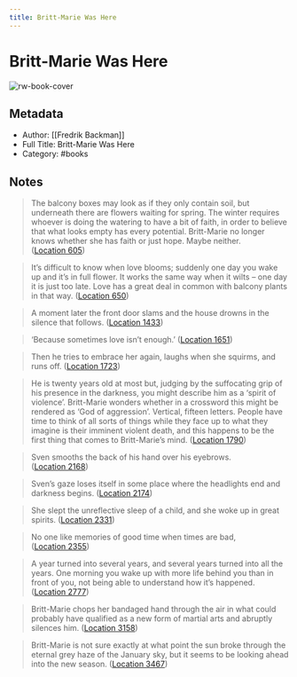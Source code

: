 ```yaml
---
title: Britt-Marie Was Here
---
```

# Britt-Marie Was Here

![rw-book-cover](https://m.media-amazon.com/images/I/A1dt-Shp9JL._SY160.jpg)

## Metadata
- Author: [[Fredrik Backman]]
- Full Title: Britt-Marie Was Here
- Category: #books

## Notes
> The balcony boxes may look as if they only contain soil, but underneath there are flowers waiting for spring. The winter requires whoever is doing the watering to have a bit of faith, in order to believe that what looks empty has every potential. Britt-Marie no longer knows whether she has faith or just hope. Maybe neither. ([Location 605](https://readwise.io/to_kindle?action=open&asin=B01921JTMW&location=605))

> It’s difficult to know when love blooms; suddenly one day you wake up and it’s in full flower. It works the same way when it wilts – one day it is just too late. Love has a great deal in common with balcony plants in that way. ([Location 650](https://readwise.io/to_kindle?action=open&asin=B01921JTMW&location=650))

> A moment later the front door slams and the house drowns in the silence that follows. ([Location 1433](https://readwise.io/to_kindle?action=open&asin=B01921JTMW&location=1433))

> ‘Because sometimes love isn’t enough.’ ([Location 1651](https://readwise.io/to_kindle?action=open&asin=B01921JTMW&location=1651))

> Then he tries to embrace her again, laughs when she squirms, and runs off. ([Location 1723](https://readwise.io/to_kindle?action=open&asin=B01921JTMW&location=1723))

> He is twenty years old at most but, judging by the suffocating grip of his presence in the darkness, you might describe him as a ‘spirit of violence’. Britt-Marie wonders whether in a crossword this might be rendered as ‘God of aggression’. Vertical, fifteen letters. People have time to think of all sorts of things while they face up to what they imagine is their imminent violent death, and this happens to be the first thing that comes to Britt-Marie’s mind. ([Location 1790](https://readwise.io/to_kindle?action=open&asin=B01921JTMW&location=1790))

> Sven smooths the back of his hand over his eyebrows. ([Location 2168](https://readwise.io/to_kindle?action=open&asin=B01921JTMW&location=2168))

> Sven’s gaze loses itself in some place where the headlights end and darkness begins. ([Location 2174](https://readwise.io/to_kindle?action=open&asin=B01921JTMW&location=2174))

> She slept the unreflective sleep of a child, and she woke up in great spirits. ([Location 2331](https://readwise.io/to_kindle?action=open&asin=B01921JTMW&location=2331))

> No one like memories of good time when times are bad, ([Location 2355](https://readwise.io/to_kindle?action=open&asin=B01921JTMW&location=2355))

> A year turned into several years, and several years turned into all the years. One morning you wake up with more life behind you than in front of you, not being able to understand how it’s happened. ([Location 2777](https://readwise.io/to_kindle?action=open&asin=B01921JTMW&location=2777))

> Britt-Marie chops her bandaged hand through the air in what could probably have qualified as a new form of martial arts and abruptly silences him. ([Location 3158](https://readwise.io/to_kindle?action=open&asin=B01921JTMW&location=3158))

> Britt-Marie is not sure exactly at what point the sun broke through the eternal grey haze of the January sky, but it seems to be looking ahead into the new season. ([Location 3467](https://readwise.io/to_kindle?action=open&asin=B01921JTMW&location=3467))


